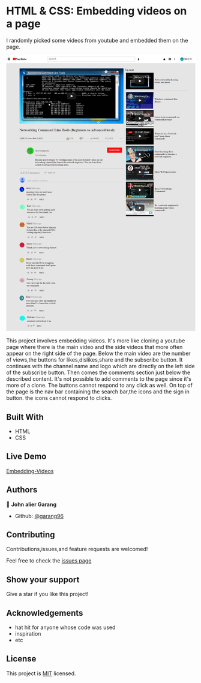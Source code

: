 # HTML & CSS: Embedding videos on a page

I randomly picked some videos from youtube and embedded them on the page.

![screenshot](./images/screencapture-127-0-0-1-5500-index-html-2021-02-09-05_28_05.png)

This project involves embedding videos. It's more like cloning a youtube page where there is the main video and the side videos that more often appear on the right side of the page. Below the main video are the number of views,the buttons for likes,dislikes,share and the subscribe button. It continues with the channel name and logo which are directly on the left side of the subscribe button. Then comes the comments section just below the described content. It's not possible to add comments to the page since it's more of a clone. The buttons cannot respond to any click as well. On top of the page is the nav bar containing the search bar,the icons and the sign in button. the icons cannot respond to clicks.

## Built With

- HTML
- CSS

## Live Demo

[Embedding-Videos](https://rawcdn.githack.com/garang96/Embedding-Videos/issues/2#issue-804692416)

## Authors

👤 **John alier Garang**

- Github: [@garang96](https://github.com/garang96)

## Contributing

Contributions,issues,and feature requests are welcomed!

Feel free to check the [issues page](https://rawcdn.githack.com/garang96/Embedding-Videos/tree/Embbeding)

## Show your support

Give a star if you like this project!

## Acknowledgements

* hat hit for anyone whose code was used
* inspiration
* etc

## License

This project is [MIT](https://rawcdn.githack.com/garang96/Embedding-Videos/tree/Embbeding) licensed.


